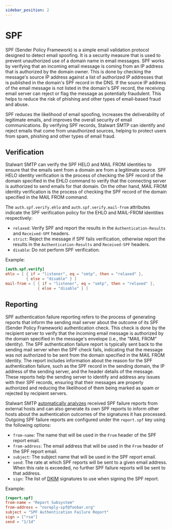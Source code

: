 ```yaml
---
sidebar_position: 2
---
```


# SPF

SPF (Sender Policy Framework) is a simple email validation protocol designed to detect email spoofing. It is a security measure that is used to prevent unauthorized use of a domain name in email messages. SPF works by verifying that an incoming email message is coming from an IP address that is authorized by the domain owner. This is done by checking the message's source IP address against a list of authorized IP addresses that is published in the domain's SPF record in the DNS. If the source IP address of the email message is not listed in the domain's SPF record, the receiving email server can reject or flag the message as potentially fraudulent. This helps to reduce the risk of phishing and other types of email-based fraud and abuse.

SPF reduces the likelihood of email spoofing, increases the deliverability of legitimate emails, and improves the overall security of email communications. By verifying SPF records, Stalwart SMTP can identify and reject emails that come from unauthorized sources, helping to protect users from spam, phishing and other types of email fraud.

## Verification

Stalwart SMTP can verify the SPF HELO and MAIL FROM identities to ensure that the emails sent from a domain are from a legitimate source. SPF HELO identity verification is the process of checking the SPF record of the domain specified in the EHLO command to verify that the connecting server is authorized to send emails for that domain. On the other hand, MAIL FROM identity verification is the process of checking the SPF record of the domain specified in the MAIL FROM command.

The `auth.spf.verify.ehlo` and `auth.spf.verify.mail-from` attributes indicate the SPF verification policy for the EHLO and MAIL-FROM identities respectively:

- `relaxed`: Verify SPF and report the results in the `Authentication-Results` and `Received-SPF` headers.
- `strict`: Reject the message if SPF fails verification, otherwise report the results in the `Authentication-Results` and `Received-SPF` headers.
- `disable`: Do not perform SPF verification.

Example:

```toml
[auth.spf.verify]
ehlo = [ { if = "listener", eq = "smtp", then = "relaxed" }, 
         { else = "disable" } ]
mail-from = [ { if = "listener", eq = "smtp", then = "relaxed" }, 
              { else = "disable" } ]
```

## Reporting

SPF authentication failure reporting refers to the process of generating reports that inform the sending mail server about the outcome of its SPF (Sender Policy Framework) authentication check. This check is done by the recipient server to verify that the incoming email message is authorized by the domain specified in the message's envelope (i.e., the "MAIL FROM" identity). The SPF authentication failure report is typically sent back to the sending mail server when the SPF check fails, indicating that the message was not authorized to be sent from the domain specified in the MAIL FROM identity. The report includes information about the reason for the SPF authentication failure, such as the SPF record in the sending domain, the IP address of the sending server, and the header details of the message. These reports help the sending server to identify and address any issues with their SPF records, ensuring that their messages are properly authorized and reducing the likelihood of them being marked as spam or rejected by recipient servers.

Stalwart SMTP [automatically analyzes](/docs/smtp/authentication/analysis) received SPF failure reports from external hosts and can also generate its own SPF reports to inform other hosts about the authentication outcomes of the signatures it has processed. Outgoing SPF failure reports are configured under the `report.spf` key using the following options:

- `from-name`: The name that will be used in the `From` header of the SPF report email.
- `from-address`: The email address that will be used in the `From` header of the SPF report email.
- `subject`: The subject name that will be used in the SPF report email.
- `send`: The rate at which SPF reports will be sent to a given email address. When this rate is exceeded, no further SPF failure reports will be sent to that address.
- `sign`: The list of [DKIM](/docs/smtp/authentication/dkim/overview) signatures to use when signing the SPF report. 

Example:

```toml
[report.spf]
from-name = "Report Subsystem"
from-address = "noreply-spf@foobar.org"
subject = "SPF Authentication Failure Report"
sign = ["rsa"]
send = "1/1d"
```

